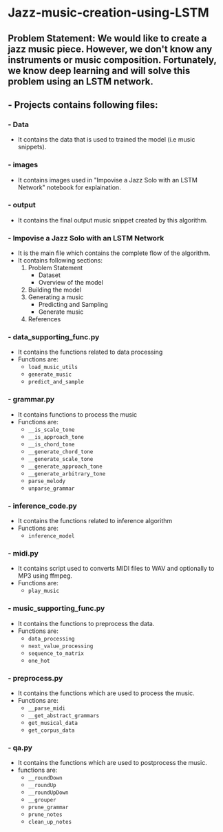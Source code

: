 # Jazz-music-creation-using-LSTM

## Problem Statement: We would like to create a jazz music piece. However, we don't know any instruments or music composition. Fortunately, we know deep learning and will solve this problem using an LSTM network.
## - Projects contains following files:
### - Data
  - It contains the data that is used to trained the model (i.e music snippets).

### - images
  - It contains images used in "Impovise a Jazz Solo with an LSTM Network" notebook for explaination.

### - output
  - It contains the final output music snippet created by this algorithm.

### - Impovise a Jazz Solo with an LSTM Network
  - It is the main file which contains the complete flow of the algorithm.
  - It contains following sections:
    1. Problem Statement
        - Dataset
        - Overview of the model
    2. Building the model
    3. Generating a music
        - Predicting and Sampling
        - Generate music
    4. References
      
### - data_supporting_func.py
  - It contains the functions related to data processing
  - Functions are:
    * `load_music_utils`
    * `generate_music`
    * `predict_and_sample`

### - grammar.py
  - It contains functions to process the music
  - Functions are:
    * `__is_scale_tone`
    * `__is_approach_tone`
    * `__is_chord_tone`
    * `__generate_chord_tone`
    * `__generate_scale_tone`
    * `__generate_approach_tone`
    * `__generate_arbitrary_tone`
    * `parse_melody`
    * `unparse_grammar`
### - inference_code.py
  - It contains the functions related to inference algorithm
  - Functions are:
    * `inference_model`

### - midi.py
  - It contains script used to converts MIDI files to WAV and optionally to MP3 using ffmpeg.
  - Functions are:
    * `play_music`

### - music_supporting_func.py
  - It contains the functions to preprocess the data.
  - Functions are:
    * `data_processing`
    * `next_value_processing`
    * `sequence_to_matrix`
    * `one_hot`
    
### - preprocess.py
  - It contains the functions which are used to process the music.
  - Functions are:
    * `__parse_midi`
    * `__get_abstract_grammars`
    * `get_musical_data`
    * `get_corpus_data`

### - qa.py
  - It contains the functions which are used to postprocess the music.
  - functions are:
    * `__roundDown`
    * `__roundUp`
    * `__roundUpDown`
    * `__grouper`
    * `prune_grammar`
    * `prune_notes`
    * `clean_up_notes`
